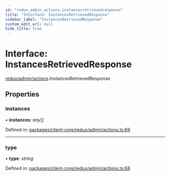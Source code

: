 ```yaml
---
id: "redux_admin_actions.instancesretrievedresponse"
title: "Interface: InstancesRetrievedResponse"
sidebar_label: "InstancesRetrievedResponse"
custom_edit_url: null
hide_title: true
---
```


# Interface: InstancesRetrievedResponse

[redux/admin/actions](../modules/redux_admin_actions.md).InstancesRetrievedResponse

## Properties

### instances

• **instances**: *any*[]

Defined in: [packages/client-core/redux/admin/actions.ts:69](https://github.com/xr3ngine/xr3ngine/blob/56376a778/packages/client-core/redux/admin/actions.ts#L69)

___

### type

• **type**: *string*

Defined in: [packages/client-core/redux/admin/actions.ts:68](https://github.com/xr3ngine/xr3ngine/blob/56376a778/packages/client-core/redux/admin/actions.ts#L68)
